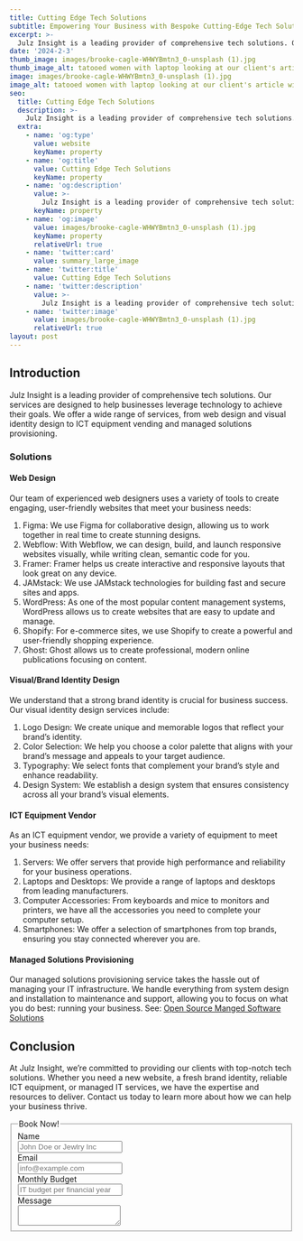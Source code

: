 ```yaml
---
title: Cutting Edge Tech Solutions
subtitle: Empowering Your Business with Bespoke Cutting-Edge Tech Solutions
excerpt: >-
  Julz Insight is a leading provider of comprehensive tech solutions. Our services are designed to help businesses leverage technology to achieve their goals. We offer a wide range of services, from web design and visual identity design to ICT equipment vending and managed solutions provisioning.
date: '2024-2-3'
thumb_image: images/brooke-cagle-WHWYBmtn3_0-unsplash (1).jpg
thumb_image_alt: tatooed women with laptop looking at our client's article with a smile on her face
image: images/brooke-cagle-WHWYBmtn3_0-unsplash (1).jpg
image_alt: tatooed women with laptop looking at our client's article with a smile on her face
seo:
  title: Cutting Edge Tech Solutions
  description: >-
    Julz Insight is a leading provider of comprehensive tech solutions. Our services are designed to help businesses leverage technology to achieve their goals. We offer a wide range of services, from web design and visual identity design to ICT equipment vending and managed solutions provisioning.
  extra:
    - name: 'og:type'
      value: website
      keyName: property
    - name: 'og:title'
      value: Cutting Edge Tech Solutions
      keyName: property
    - name: 'og:description'
      value: >-
        Julz Insight is a leading provider of comprehensive tech solutions. Our services are designed to help businesses leverage technology to achieve their goals. We offer a wide range of services, from web design and visual identity design to ICT equipment vending and managed solutions provisioning.
      keyName: property
    - name: 'og:image'
      value: images/brooke-cagle-WHWYBmtn3_0-unsplash (1).jpg
      keyName: property
      relativeUrl: true
    - name: 'twitter:card'
      value: summary_large_image
    - name: 'twitter:title'
      value: Cutting Edge Tech Solutions
    - name: 'twitter:description'
      value: >-
        Julz Insight is a leading provider of comprehensive tech solutions. Our services are designed to help businesses leverage technology to achieve their goals. We offer a wide range of services, from web design and visual identity design to ICT equipment vending and managed solutions provisioning.
    - name: 'twitter:image'
      value: images/brooke-cagle-WHWYBmtn3_0-unsplash (1).jpg
      relativeUrl: true
layout: post
---
```


## Introduction
Julz Insight is a leading provider of comprehensive tech solutions. Our services are designed to help businesses leverage technology to achieve their goals. We offer a wide range of services, from web design and visual identity design to ICT equipment vending and managed solutions provisioning.

### Solutions
#### Web Design
Our team of experienced web designers uses a variety of tools to create engaging, user-friendly websites that meet your business needs:

1. Figma: We use Figma for collaborative design, allowing us to work together in real time to create stunning designs.
2. Webflow: With Webflow, we can design, build, and launch responsive websites visually, while writing clean, semantic code for you.
3. Framer: Framer helps us create interactive and responsive layouts that look great on any device.
4. JAMstack: We use JAMstack technologies for building fast and secure sites and apps.
5. WordPress: As one of the most popular content management systems, WordPress allows us to create websites that are easy to update and manage.
6. Shopify: For e-commerce sites, we use Shopify to create a powerful and user-friendly shopping experience.
7. Ghost: Ghost allows us to create professional, modern online publications focusing on content.

#### Visual/Brand Identity Design
We understand that a strong brand identity is crucial for business success. Our visual identity design services include:

1. Logo Design: We create unique and memorable logos that reflect your brand’s identity.
2. Color Selection: We help you choose a color palette that aligns with your brand’s message and appeals to your target audience.
3. Typography: We select fonts that complement your brand’s style and enhance readability.
4. Design System: We establish a design system that ensures consistency across all your brand’s visual elements.

#### ICT Equipment Vendor
As an ICT equipment vendor, we provide a variety of equipment to meet your business needs:
1. Servers: We offer servers that provide high performance and reliability for your business operations.
2. Laptops and Desktops: We provide a range of laptops and desktops from leading manufacturers.
3. Computer Accessories: From keyboards and mice to monitors and printers, we have all the accessories you need to complete your computer setup.
4. Smartphones: We offer a selection of smartphones from top brands, ensuring you stay connected wherever you are.

#### Managed Solutions Provisioning
Our managed solutions provisioning service takes the hassle out of managing your IT infrastructure. We handle everything from system design and installation to maintenance and support, allowing you to focus on what you do best: running your business. See: [Open Source Manged Software Solutions](/open-source-solutions)

## Conclusion
At Julz Insight, we’re committed to providing our clients with top-notch tech solutions. Whether you need a new website, a fresh brand identity, reliable ICT equipment, or managed IT services, we have the expertise and resources to deliver. Contact us today to learn more about how we can help your business thrive.


<form class="form-horizontal">
<fieldset>

<!-- Form Name -->
<legend>Book Now!</legend>

<!-- Text input-->
<div class="form-group">
  <label class="col-md-4 control-label" for="name">Name</label>  
  <div class="col-md-4">
  <input id="name" name="name" type="text" placeholder="John Doe or Jewlry Inc" class="form-control input-md" required="">
    
  </div>
</div>

<!-- Text input-->
<div class="form-group">
  <label class="col-md-4 control-label" for="email">Email</label>  
  <div class="col-md-4">
  <input id="email" name="email" type="text" placeholder="info@example.com" class="form-control input-md" required="">
    
  </div>
</div>

<!-- Text input-->
<div class="form-group">
  <label class="col-md-4 control-label" for="textinput">Monthly Budget</label>  
  <div class="col-md-4">
  <input id="textinput" name="textinput" type="text" placeholder="IT budget per financial year" class="form-control input-md">
    
  </div>
</div>

<!-- Textarea -->
<div class="form-group">
  <label class="col-md-4 control-label" for="message">Message</label>
  <div class="col-md-4">                     
    <textarea class="form-control" id="message" name="message"></textarea>
  </div>
</div>

</fieldset>
</form>

